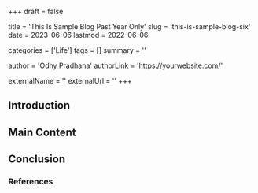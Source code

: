 +++
draft = false

title = 'This Is Sample Blog Past Year Only'
slug = 'this-is-sample-blog-six'
date = 2023-06-06
lastmod = 2022-06-06

categories = ['Life']
tags = []
summary = ''

author = 'Odhy Pradhana'
authorLink = 'https://yourwebsite.com/'

externalName = ''
externalUrl = ''
+++

## Introduction

<!-- Write the introduction here -->

## Main Content

<!-- Write the main content here -->

## Conclusion

<!-- Write the conclusion here -->

### References

<!-- List any references or further readings here -->

